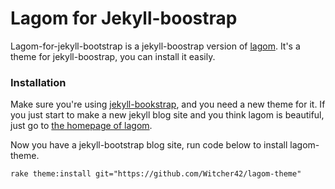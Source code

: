 # Lagom for Jekyll-boostrap

Lagom-for-jekyll-bootstrap is a jekyll-boostrap version of [lagom](https://github.com/swanson/lagom). It's a theme for jekyll-boostrap, you can install it easily.

### Installation

Make sure you're using [jekyll-bookstrap](http://jekyllbootstrap.com/), and you need a new theme for it. If you just start to make a new jekyll blog site and you think lagom is beautiful, just go to [the homepage of lagom](https://github.com/swanson/lagom).

Now you have a jekyll-bootstrap blog site, run code below to install lagom-theme.

```
rake theme:install git="https://github.com/Witcher42/lagom-theme"
```